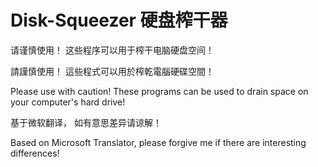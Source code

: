 # Disk-Squeezer 硬盘榨干器

请谨慎使用！ 这些程序可以用于榨干电脑硬盘空间！ 

請謹慎使用！ 這些程式可以用於榨乾電腦硬碟空間！

Please use with caution! These programs can be used to drain space on your computer's hard drive! 


 
基于微软翻译， 如有意思差异请谅解！ 

Based on Microsoft Translator, please forgive me if there are interesting differences! 

